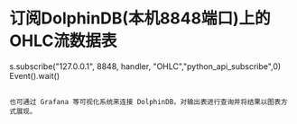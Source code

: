 # 订阅DolphinDB(本机8848端口)上的OHLC流数据表
s.subscribe("127.0.0.1", 8848, handler, "OHLC","python_api_subscribe",0)
Event().wait()
```

也可通过 Grafana 等可视化系统来连接 DolphinDB，对输出表进行查询并将结果以图表方式展现。

